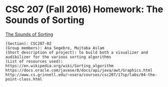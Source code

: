 # CSC 207 (Fall 2016) Homework: The Sounds of Sorting

[The Sounds of Sorting](http://www.cs.grinnell.edu/~osera/courses/csc207/17sp/homeworks/the-sounds-of-sorting.html)

    (Section): CSC207-02
    (Group members): Ana Segebre, Mujtaba Aslam
    (Short description of project): to build both a visualizer and audibilizer for the various sorting algorithms
    (List of resources used):
    https://en.wikipedia.org/wiki/Sorting_algorithm
    https://docs.oracle.com/javase/8/docs/api/java/awt/Graphics.html
    http://www.cs.grinnell.edu/~osera/courses/csc207/17sp/labs/04-the-point-class.html
